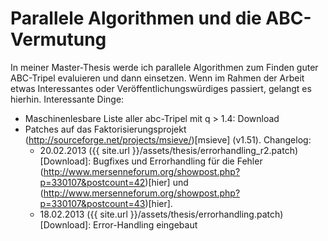 # Parallele Algorithmen und die ABC-Vermutung
In meiner Master-Thesis werde ich parallele Algorithmen zum Finden guter ABC-Tripel evaluieren und dann einsetzen. Wenn im Rahmen der Arbeit etwas Interessantes oder Veröffentlichungswürdiges passiert, gelangt es hierhin.
Interessante Dinge:

* Maschinenlesbare Liste aller abc-Tripel mit q > 1.4: Download
* Patches auf das Faktorisierungsprojekt (http://sourceforge.net/projects/msieve/)[msieve] (v1.51). Changelog:
  * 20.02.2013 ({{ site.url }}/assets/thesis/errorhandling_r2.patch)[Download]: Bugfixes und Errorhandling für die Fehler (http://www.mersenneforum.org/showpost.php?p=330107&postcount=42)[hier] und (http://www.mersenneforum.org/showpost.php?p=330107&postcount=43)[hier].
  * 18.02.2013 ({{ site.url }}/assets/thesis/errorhandling.patch)[Download]: Error-Handling eingebaut
